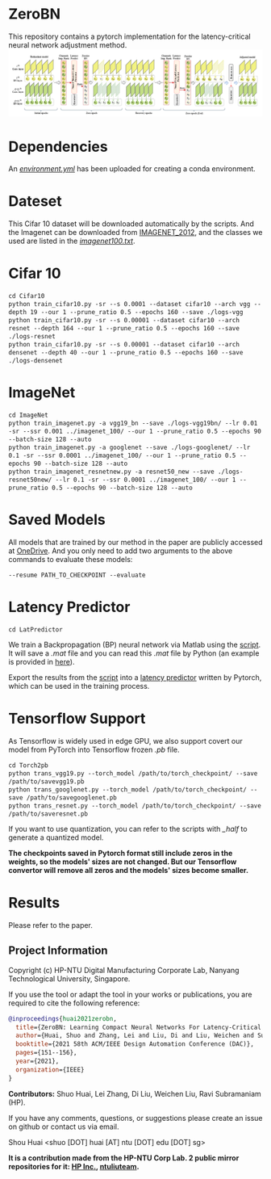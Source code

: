 # ZeroBN

This repository contains a pytorch implementation for the latency-critical
neural network adjustment method.
![avatar](fig/framework.png)

# Dependencies

An [*environment.yml*](environment.yml) has been uploaded for creating a conda environment.

# Dateset
This Cifar 10 dataset will be downloaded automatically by the scripts. And the Imagenet can be 
downloaded from [IMAGENET_2012](https://image-net.org/), and the classes we used are listed in the
[*imagenet100.txt*](imagenet100.txt).


# Cifar 10

```shell
cd Cifar10
python train_cifar10.py -sr --s 0.0001 --dataset cifar10 --arch vgg --depth 19 --our 1 --prune_ratio 0.5 --epochs 160 --save ./logs-vgg
python train_cifar10.py -sr --s 0.00001 --dataset cifar10 --arch resnet --depth 164 --our 1 --prune_ratio 0.5 --epochs 160 --save ./logs-resnet
python train_cifar10.py -sr --s 0.00001 --dataset cifar10 --arch densenet --depth 40 --our 1 --prune_ratio 0.5 --epochs 160 --save ./logs-densenet
```

# ImageNet

```shell
cd ImageNet
python train_imagenet.py -a vgg19_bn --save ./logs-vgg19bn/ --lr 0.01 -sr --ssr 0.001 ../imagenet_100/ --our 1 --prune_ratio 0.5 --epochs 90 --batch-size 128 --auto
python train_imagenet.py -a googlenet --save ./logs-googlenet/ --lr 0.1 -sr --ssr 0.0001 ../imagenet_100/ --our 1 --prune_ratio 0.5 --epochs 90 --batch-size 128 --auto
python train_imagenet_resnetnew.py -a resnet50_new --save ./logs-resnet50new/ --lr 0.1 -sr --ssr 0.0001 ../imagenet_100/ --our 1 --prune_ratio 0.5 --epochs 90 --batch-size 128 --auto
```

# Saved Models
All models that are trained by our method in the paper are publicly accessed at [OneDrive](save_models_link). And you only need to 
add two arguments to the above commands to evaluate these models:
```shell
--resume PATH_TO_CHECKPOINT --evaluate
```


# Latency Predictor

```shell
cd LatPredictor
```
We train a Backpropagation (BP) neural network via Matlab using
the [script](LatPredictor/MatlabTrain/train.m). It will save a *.mat* file and you can
read this *.mat* file by Python (an example is provided in [here](LatPredictor/TorchPredictor/load_mat.py)).

Export the results from the [script](LatPredictor/TorchPredictor/load_mat.py) into
a [latency predictor](LatPredictor/TorchPredictor/predictor.py) written by Pytorch, which can be used
in the training process.

# Tensorflow Support
As Tensorflow is widely used in edge GPU, we also support covert our
model from PyTorch into Tensorflow frozen *.pb* file.

```shell
cd Torch2pb
python trans_vgg19.py --torch_model /path/to/torch_checkpoint/ --save /path/to/savevgg19.pb
python trans_googlenet.py --torch_model /path/to/torch_checkpoint/ --save /path/to/savegooglenet.pb
python trans_resnet.py --torch_model /path/to/torch_checkpoint/ --save /path/to/saveresnet.pb
```

If you want to use quantization, you can refer to the scripts with *_half* to generate a
quantized model.

**The checkpoints saved in Pytorch format still include zeros in the weights, so the models' sizes
are not changed. But our Tensorflow convertor will remove all zeros and the models' sizes become smaller.**

# Results
Please refer to the paper.

## Project Information

Copyright (c) HP-NTU Digital Manufacturing Corporate Lab, Nanyang Technological University, Singapore.

If you use the tool or adapt the tool in your works or publications, you are required to cite the following reference:
```bib
@inproceedings{huai2021zerobn,
  title={ZeroBN: Learning Compact Neural Networks For Latency-Critical Edge Systems},
  author={Huai, Shuo and Zhang, Lei and Liu, Di and Liu, Weichen and Subramaniam, Ravi},
  booktitle={2021 58th ACM/IEEE Design Automation Conference (DAC)},
  pages={151--156},
  year={2021},
  organization={IEEE}
}
```
**Contributors:**
Shuo Huai, Lei Zhang, Di Liu, Weichen Liu, Ravi Subramaniam (HP).

If you have any comments, questions, or suggestions please create an issue on github or contact us via email.

Shou Huai <shuo [DOT] huai [AT] ntu [DOT] edu [DOT] sg>


**It is a contribution made from the HP-NTU Corp Lab.
2 public mirror repositories for it: [HP Inc.](https://github.com/HPInc/ZeroBN), [ntuliuteam](https://github.com/ntuliuteam/ZeroBN).**
